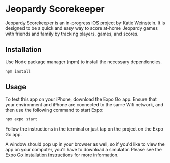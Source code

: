 # Jeopardy Scorekeeper

Jeopardy Scorekeeper is an in-progress iOS project by Katie Weinstein. It is designed to be a quick and easy way to score at-home Jeopardy games with friends and family by tracking players, games, and scores.

## Installation

Use Node package manager (npm) to install the necessary dependencies.

```bash
npm install
```

## Usage

To test this app on your iPhone, download the Expo Go app. Ensure that your environment and iPhone are connected to the same Wifi network, and then use the following command to start Expo:

```bash
npx expo start
```

Follow the instructions in the terminal or just tap on the project on the Expo Go app.

A window should pop up in your browser as well, so if you'd like to view the app on your computer, you'll have to download a simulator. Please see the [Expo Go installation instructions](https://docs.expo.dev/get-started/installation/) for more information.
